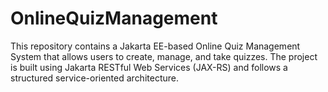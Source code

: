 # OnlineQuizManagement
This repository contains a Jakarta EE-based Online Quiz Management System that allows users to create, manage, and take quizzes. The project is built using Jakarta RESTful Web Services (JAX-RS) and follows a structured service-oriented architecture.
